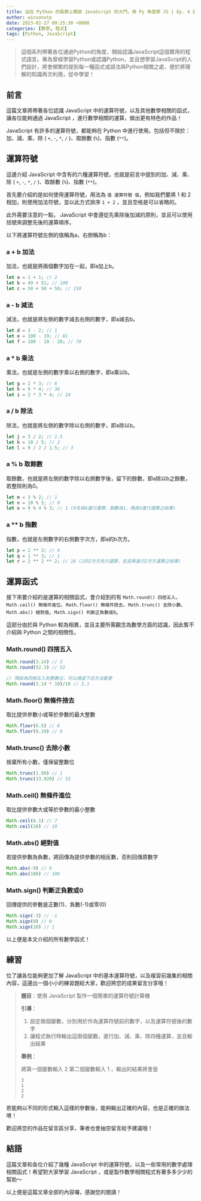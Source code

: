 ```yaml
---
title: 站在 Python 的肩膀上開啟 JavaScript 的大門，用 Py 角度學 JS | Ep. 4 運算符與數學
author: winsonotp
date: 2023-02-27 00:25:30 +0800
categories: [教學, 程式]
tags: [Python, JavaScript]
---
```


> 這個系列帶著各位通過Python的角度，開始認識JavaScript這個實用的程式語言。專為曾經學習Python或認識Python，並且想學習JavaScript的人們設計，將會頻繁的提到每一種函式或語法與Python相關之處，便於將理解的知識再次利用，從中學習！

## 前言
這篇文章將帶著各位認識 JavaScript 中的運算符號，以及其他數學相關的函式，讓各位能夠通過 JavaScript ，進行數學相關的運算，做出更有特色的作品！

JavaScript 有許多的運算符號，都能夠在 Python 中進行使用。包括但不限於：加、減、乘、除 ( `+`, `-`, `*`, `/` )、取餘數 (`%`)、指數 (`**`)。

## 運算符號
這邊介紹 JavaScript 中含有的六種運算符號，也就是前言中提到的加、減、乘、除 ( `+`, `-`, `*`, `/` )、取餘數 (`%`)、指數 (`**`)。

首先要介紹的是如何使用運算符號，用法為 `值 運算符號 值`，例如我們要將 1 和 2 相加，則使用加法符號，並以此方式排序 `1 + 2` ，並且空格是可以省略的。

此外需要注意的一點， JavaScript 中會遵從先乘除後加減的原則，並且可以使用括號來調整先後的運算順序。

以下將運算符號左側的值稱為a，右側稱為b：

### a + b 加法
加法，也就是將兩個數字加在一起，即a加上b。
```javascript
let a = 1 + 1; // 2
let b = 49 + 51; // 100
let c = 50 + 50 + 50; // 150
```
### a - b 減法
減法，也就是將左側的數字減去右側的數字，即a減去b。
```javascript
let d = 3 - 2; // 1
let e = 100 - 19; // 81
let f = 100 - 10 - 20; // 70
```
### a * b 乘法
乘法，也就是左側的數字乘以右側的數字，即a乘以b。
```javascript
let g = 2 * 3; // 6
let h = 9 * 4; // 36
let i = 2 * 3 * 4; // 24
```
### a / b 除法
除法，也就是將左側的數字除以右側的數字，即a除以b。
```javascript
let j = 3 / 2; // 1.5
let k = 10 / 5; // 2
let l = 9 / 2 / 1.5; // 3
```
### a % b 取餘數
取餘數，也就是將左側的數字除以右側數字後，留下的餘數，即a除以b之餘數，若整除則為0。
```javascript
let m = 3 % 2; // 1
let n = 10 % 5; // 0
let o = 9 % 4 % 3; // 1 (9先與4進行運算，餘數為1，再與3進行運算之結果)
```
### a ** b 指數
指數，也就是左側數字的右側數字次方，即a的b次方。
```javascript
let p = 2 ** 2; // 4
let q = 1 ** 3; // 1
let r = 2 ** 2 ** 2; // 16 (2的2次方先行運算，並且再進行2次方運算之結果)
```

## 運算函式
接下來要介紹的是運算的相關函式，會介紹到的有 `Math.round() 四捨五入`、`Math.ceil() 無條件進位`、`Math.floor() 無條件捨去`、`Math.trunc() 去除小數`、`Math.abs() 絕對值`、`Math.sign() 判斷正負數或0`。

這部分由於與 Python 較為相異，並且主要所需觀念為數學方面的認識，因此暫不介紹與 Python 之間的相關性。

### Math.round() 四捨五入
```javascript
Math.round(3.14) // 3
Math.round(52.3) // 52

// 預設為四捨五入到整數位，可以通過下述方法變更
Math.round(3.14 * 10)/10 // 3.1
```
### Math.floor() 無條件捨去
取比提供參數小或等於參數的最大整數
```javascript
Math.floor(6.5) // 6
Math.floor(9.19) // 9
```
### Math.trunc() 去除小數
捨棄所有小數，僅保留整數位
```javascript
Math.trunc(1.99) // 1
Math.trunc(33.920) // 33
```
### Math.ceil() 無條件進位
取比提供參數大或等於參數的最小整數
```javascript
Math.ceil(6.1) // 7
Math.ceil(10) // 10
```
### Math.abs() 絕對值
若提供參數為負數，將回傳為提供參數的相反數，否則回傳原數字
```javascript
Math.abs(-9) // 9
Math.abs(100) // 100
```
### Math.sign() 判斷正負數或0
回傳提供的參數是正數(1)、負數(-1)或零(0)
```javascript
Math.sign(-3) // -1
Math.sign(0) // 0
Math.sign(10) // 1
```

以上便是本文介紹的所有數學函式！

## 練習
位了讓各位能夠更加了解 JavaScript 中的基本運算符號，以及複習前幾集的相關內容，這邊出一個小小的練習題給大家，歡迎將您的成果留言分享哦！

> **題目**：使用 JavaScript 製作一個簡單的運算符號計算機
> 
> **引導**：
> 1. 設定兩個變數，分別用於作為運算符號前的數字，以及運算符號後的數字
> 2. 讓程式執行時輸出這兩個變數，進行加、減、乘、除四種運算，並且輸出結果
> 
> **舉例**：
> 
> 將第一個變數輸入 2 第二個變數輸入 1 ，輸出的結果將會是
> ```
> 3
> 1
> 2
> 2
> ```

若能夠以不同的形式輸入這樣的參數後，能夠輸出正確的內容，也是正確的做法唷！

歡迎將您的作品在留言區分享，筆者也會抽空留言給予建議哦！

## 結語
這篇文章和各位介紹了幾種 JavaScript 中的運算符號，以及一些常用的數字處理相關函式！希望對大家學習 JavaScript ，或是製作數學相關程式有著多多少少的幫助～

以上便是這篇文章全部的內容囉，感謝您的閱讀！
